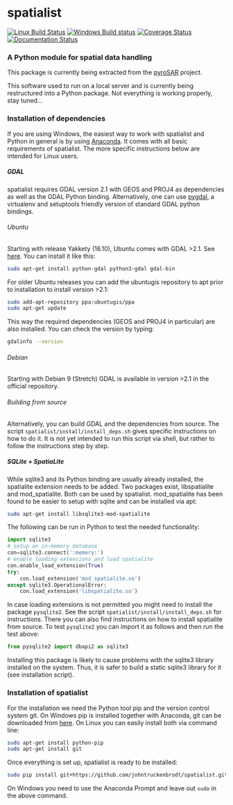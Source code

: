 # spatialist
[![Linux Build Status][1]][2] [![Windows Build status][3]][4] [![Coverage Status][5]][6] [![Documentation Status][7]][8]

[1]: https://www.travis-ci.org/johntruckenbrodt/spatialist.svg?branch=master
[2]: https://www.travis-ci.org/johntruckenbrodt/spatialist
[3]: https://ci.appveyor.com/api/projects/status/3nxj2nnmp21ig860?svg=true
[4]: https://ci.appveyor.com/project/johntruckenbrodt/spatialist
[5]: https://coveralls.io/repos/github/johntruckenbrodt/spatialist/badge.svg?branch=master
[6]: https://coveralls.io/github/johntruckenbrodt/spatialist?branch=master
[7]: https://readthedocs.org/projects/spatialist/badge/?version=latest
[8]: https://spatialist.readthedocs.io/en/latest/?badge=latest

### A Python module for spatial data handling

This package is currently being extracted from the [pyroSAR](https://github.com/johntruckenbrodt/pyroSAR) project.

This software used to run on a local server and is currently being restructured into a Python package.
Not everything is working properly, stay tuned...


### Installation of dependencies
If you are using Windows, the easiest way to work with spatialist and Python in general is by using 
[Anaconda](https://www.anaconda.com/download/). It comes with all basic requirements of spatialist.
The more specific instructions below are intended for Linux users.
##### GDAL
spatialist requires GDAL version 2.1 with GEOS and PROJ4 as dependencies as well as the GDAL Python binding. 
Alternatively, one can use <a href="https://github.com/nextgis/pygdal">pygdal</a>, 
a virtualenv and setuptools friendly version of standard GDAL python bindings.
###### Ubuntu
Starting with release Yakkety (16.10), Ubuntu comes with GDAL >2.1. 
See <a href="https://launchpad.net/ubuntu/yakkety/amd64/gdal-bin">here</a>. 
You can install it like this:
```bash
sudo apt-get install python-gdal python3-gdal gdal-bin
```
For older Ubuntu releases you can add the ubuntugis repository to apt prior to installation to install version >2.1:
```sh
sudo add-apt-repository ppa:ubuntugis/ppa
sudo apt-get update
```
This way the required dependencies (GEOS and PROJ4 in particular) are also installed.
You can check the version by typing:
```sh
gdalinfo --version
```
###### Debian
Starting with Debian 9 (Stretch) GDAL is available in version >2.1 in the official repository.
###### Building from source
Alternatively, you can build GDAL and the dependencies from source. The script `spatialist/install/install_deps.sh` 
gives specific instructions on how to do it. It is not yet intended to run this script via shell, but rather to 
follow the instructions step by step.
##### SQLite + SpatiaLite
While sqlite3 and its Python binding are usually already installed, the spatialite extension needs to be 
added. Two packages exist, libspatialite and mod_spatialite. Both can be used by spatialist.
mod_spatialite has been found to be easier to setup with sqlite and can be installed via apt:
```sh
sudo apt-get install libsqlite3-mod-spatialite
```

The following can be run in Python to test the needed functionality:
```Python
import sqlite3
# setup an in-memory database
con=sqlite3.connect(':memory:')
# enable loading extensions and load spatialite
con.enable_load_extension(True)
try:
    con.load_extension('mod_spatialite.so')
except sqlite3.OperationalError:
    con.load_extension('libspatialite.so')
```
In case loading extensions is not permitted you might need to install the package `pysqlite2`. 
See the script `spatialist/install/install_deps.sh` for instructions. 
There you can also find instructions on how to install spatialite from source.
To test `pysqlite2` you can import it as follows and then run the test above:
```Python
from pysqlite2 import dbapi2 as sqlite3
```
Installing this package is likely to cause problems with the sqlite3 library installed on the system. 
Thus, it is safer to build a static sqlite3 library for it (see installation script).
### Installation of spatialist
For the installation we need the Python tool pip and the version control system git. On Windows pip is 
installed together with Anaconda, git can be downloaded from [here](https://git-scm.com/downloads).
On Linux you can easily install both via command line:
```sh
sudo apt-get install python-pip
sudo apt-get install git
```
Once everything is set up, spatialist is ready to be installed:
```sh
sudo pip install git+https://github.com/johntruckenbrodt/spatialist.git
```
On Windows you need to use the Anaconda Prompt and leave out `sudo` in the above command.
